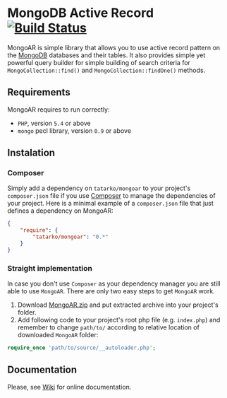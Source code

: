 # MongoDB Active Record [![Build Status](https://travis-ci.org/tatarko/MongoAR.png?branch=master)](https://travis-ci.org/tatarko/MongoAR)

MongoAR is simple library that allows you to use active record pattern on the [MongoDB](http://www.mongodb.org) databases and their tables. It also provides simple yet powerful query builder for simple building of search criteria for `MongoCollection::find()` and `MongoCollection::findOne()` methods.

## Requirements

MongoAR requires to run correctly:

- `PHP`, version `5.4` or above
- `mongo` pecl library, version `0.9` or above

## Instalation

### Composer

Simply add a dependency on `tatarko/mongoar` to your project's `composer.json` file if you use [Composer](http://getcomposer.org) to manage the dependencies of your project. Here is a minimal example of a `composer.json` file that just defines a dependency on MongoAR:

```json
{
	"require": {
		"tatarko/mongoar": "0.*"
	}
}
```

### Straight implementation

In case you don't use `Composer` as your dependency manager you are still able to use `MongoAR`. There are only two easy steps  to get `MongoAR` work.

1.  Download [MongoAR.zip](https://github.com/tatarko/MongoAR/archive/master.zip) and put extracted archive into your project's folder.
2. Add following code to your project's root php file (e.g. `index.php`) and remember to change `path/to/` according to relative location of downloaded `MongoAR` folder:

```php
require_once 'path/to/source/__autoloader.php';
```

## Documentation

Please, see [Wiki](https://github.com/tatarko/MongoAR/wiki) for online documentation.